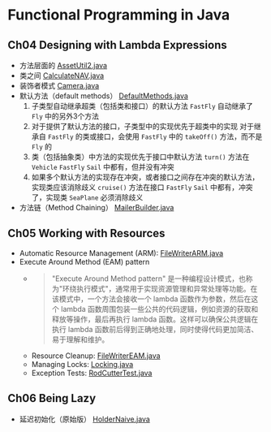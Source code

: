 # Functional Programming in Java

## Ch04 Designing with Lambda Expressions
- 方法层面的 [AssetUtil2.java](src/main/java/com/youngzy/book/fpij/ch04/AssetUtil2.java)
- 类之间 [CalculateNAV.java](src/main/java/com/youngzy/book/fpij/ch04/CalculateNAV.java)
- 装饰者模式 [Camera.java](src/main/java/com/youngzy/book/fpij/ch04/Camera.java)
- 默认方法（default methods） [DefaultMethods.java](src/main/java/com/youngzy/book/fpij/ch04/DefaultMethods.java)
  1. 子类型自动继承超类（包括类和接口）的默认方法
  `FastFly` 自动继承了 `Fly` 中的另外3个方法
  2. 对于提供了默认方法的接口，子类型中的实现优先于超类中的实现
  对于继承自 `FastFly` 的类或接口，会使用 `FastFly` 中的 `takeOff()` 方法，而不是 `Fly` 的
  3. 类（包括抽象类）中方法的实现优先于接口中默认方法
     `turn()` 方法在 `Vehicle` `FastFly` `Sail` 中都有，但并没有冲突
  4. 如果多个默认方法的实现存在冲突，或者接口之间存在冲突的默认方法，实现类应该消除歧义
     `cruise()` 方法在接口 `FastFly` `Sail` 中都有，冲突了，实现类 `SeaPlane` 必须消除歧义
- 方法链（Method Chaining） [MailerBuilder.java](src/main/java/com/youngzy/book/fpij/ch04/MailerBuilder.java)

## Ch05 Working with Resources
- Automatic Resource Management (ARM): [FileWriterARM.java](src/main/java/com/youngzy/book/fpij/ch05/FileWriterARM.java)
- Execute Around Method (EAM) pattern
  - > "Execute Around Method pattern" 是一种编程设计模式，也称为"环绕执行模式"，通常用于实现资源管理和异常处理等功能。在该模式中，一个方法会接收一个 lambda 函数作为参数，然后在这个 lambda 函数周围包装一些公共的代码逻辑，例如资源的获取和释放等操作，最后再执行 lambda 函数。这样可以确保公共逻辑在执行 lambda 函数前后得到正确地处理，同时使得代码更加简洁、易于理解和维护。
  - Resource Cleanup: [FileWriterEAM.java](src/main/java/com/youngzy/book/fpij/ch05/FileWriterEAM.java)
  - Managing Locks: [Locking.java](src/main/java/com/youngzy/book/fpij/ch05/Locking.java)
  - Exception Tests: [RodCutterTest.java](src/test/java/com/youngzy/book/fpij/ch05/RodCutterTest.java)

## Ch06 Being Lazy
- 延迟初始化（原始版） [HolderNaive.java](src/main/java/com/youngzy/book/fpij/ch06/HolderNaive.java)

